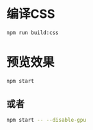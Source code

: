 # 编译CSS
``` bash
npm run build:css
```

# 预览效果
``` bash
npm start
```
## 或者
``` bash
npm start -- --disable-gpu
```